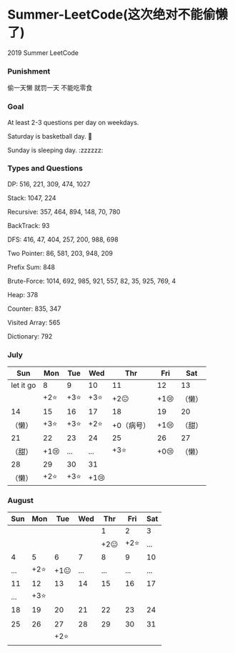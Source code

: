 # Summer-LeetCode(这次绝对不能偷懒了)
2019 Summer LeetCode

### Punishment
偷一天懒
就罚一天
不能吃零食 

### Goal 
At least 2-3 questions per day on weekdays.

Saturday is basketball day. :basketball:

Sunday is sleeping day. :zzzzzz:

### Types and Questions
DP: 516, 221, 309, 474, 1027

Stack: 1047, 224

Recursive: 357, 464, 894, 148, 70, 780

BackTrack: 93

DFS: 416, 47, 404, 257, 200, 988, 698

Two Pointer: 86, 581, 203, 948, 209

Prefix Sum: 848

Brute-Force: 1014, 692, 985, 921, 557, 82, 35, 925, 769, 4

Heap: 378

Counter: 835, 347

Visited Array: 565

Dictionary: 792

### July

|   Sun   | Mon | Tue | Wed | Thr | Fri | Sat |
|---------|-----|-----|-----|-----|-----|-----|
|let it go|  8  |  9  |  10 |  11 |  12 |  13 |
|         |+2:star:|+3:star:|+3:star:|+2:neutral_face:|+1:cry:|（懒）|
|    14   |  15 |  16 |  17 |  18 |  19 |  20 |
|（懒）|+3:star:|+3:star:|+2:star:|+0（病号）|+1:cry:|（甜）|
|    21   |  22 |  23 |  24 |  25 |  26 |  27 |
|（甜）|+1:cry:|...|...|+3:star:|+0:cry:|（懒）|
|    28   |  29 |  30 |  31 |     |     |     |
|（懒）|+2:star:|+3:star:|+1:cry:|     |     |     |

### August

|   Sun   | Mon | Tue | Wed | Thr | Fri | Sat |
|---------|-----|-----|-----|-----|-----|-----|
|         |     |     |     |  1  |  2  |  3  |
| | | | |+2:neutral_face:|+2:star:|...|
|    4    |  5  |  6  |  7  |  8  |  9  |  10 |
|...|+2:star:|+1:neutral_face:|...|...|...|...|
|    11   |  12 |  13 |  14 |  15 |  16 |  17 |
|...|+3:star:| | | | | |
|    18   |  19 |  20 |  21 |  22 |  23 |  24 |
| | | | | | | |
|    25   |  26 |  27 |  28 |  29 |  30 |  31 |
| | |+2:star:| | | | |

